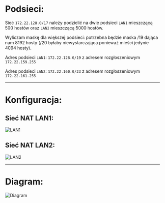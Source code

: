 # Podsieci:
Sieć ```172.22.128.0/17``` należy podzielić na dwie podsieci ```LAN1``` mieszczącą 500 hostów oraz ```LAN2``` mieszczącą 5000 hostów.

Wyliczam maskę dla większej podsieci: potrzebna będzie maska /19 dająca nam 8192 hosty (/20 byłaby niewystarczająca ponieważ mieści jedynie 4094 hosty).

Adres podsieci ```LAN1```: ```172.22.128.0/19``` z adresem rozgłoszeniowym ```172.22.159.255```

Adres podsieci ```LAN2```: ```172.22.160.0/23``` z adresem rozgłoszeniowym ```172.22.161.255```

---

# Konfiguracja:

## Sieć NAT LAN1:
![LAN1](lan1.png)

## Sieć NAT LAN2:
![LAN2](lan2.png)

---
# Diagram:
![Diagram](Diagram_zadanie8.png)
